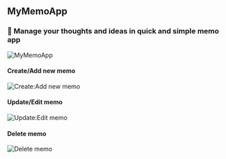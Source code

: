 ## MyMemoApp

### 📝 Manage your thoughts and ideas in quick and simple memo app
![MyMemoApp](https://github.com/MikaZ21/MyMemoApp/assets/93892096/22b17c49-ece5-4ead-aacc-fc69c82bb995)

#### Create/Add new memo
![Create:Add new memo](https://github.com/MikaZ21/MyMemoApp/assets/93892096/acdcb1e2-4aa7-4a4e-a4cb-66a654a533a3)

#### Update/Edit memo
![Update:Edit memo](https://github.com/MikaZ21/MyMemoApp/assets/93892096/58796693-07d9-4e02-96d8-02669e6b5a06)

#### Delete memo
![Delete memo](https://github.com/MikaZ21/MyMemoApp/assets/93892096/a402e1e9-dec2-487c-83f7-3fa0a669e866)
